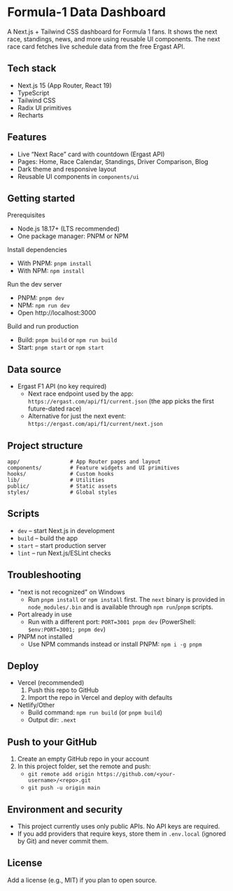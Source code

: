 # Formula-1 Data Dashboard

A Next.js + Tailwind CSS dashboard for Formula 1 fans. It shows the next race, standings, news, and more using reusable UI components. The next race card fetches live schedule data from the free Ergast API.

## Tech stack
- Next.js 15 (App Router, React 19)
- TypeScript
- Tailwind CSS
- Radix UI primitives
- Recharts

## Features
- Live “Next Race” card with countdown (Ergast API)
- Pages: Home, Race Calendar, Standings, Driver Comparison, Blog
- Dark theme and responsive layout
- Reusable UI components in `components/ui`

## Getting started

Prerequisites
- Node.js 18.17+ (LTS recommended)
- One package manager: PNPM or NPM

Install dependencies
- With PNPM: `pnpm install`
- With NPM: `npm install`

Run the dev server
- PNPM: `pnpm dev`
- NPM: `npm run dev`
- Open http://localhost:3000

Build and run production
- Build: `pnpm build` or `npm run build`
- Start: `pnpm start` or `npm start`

## Data source
- Ergast F1 API (no key required)
  - Next race endpoint used by the app: `https://ergast.com/api/f1/current.json` (the app picks the first future-dated race)
  - Alternative for just the next event: `https://ergast.com/api/f1/current/next.json`

## Project structure
```
app/                # App Router pages and layout
components/         # Feature widgets and UI primitives
hooks/              # Custom hooks
lib/                # Utilities
public/             # Static assets
styles/             # Global styles
```

## Scripts
- `dev` – start Next.js in development
- `build` – build the app
- `start` – start production server
- `lint` – run Next.js/ESLint checks

## Troubleshooting
- "next is not recognized" on Windows
  - Run `pnpm install` or `npm install` first. The `next` binary is provided in `node_modules/.bin` and is available through `npm run`/`pnpm` scripts.
- Port already in use
  - Run with a different port: `PORT=3001 pnpm dev` (PowerShell: `$env:PORT=3001; pnpm dev`)
- PNPM not installed
  - Use NPM commands instead or install PNPM: `npm i -g pnpm`

## Deploy
- Vercel (recommended)
  1) Push this repo to GitHub
  2) Import the repo in Vercel and deploy with defaults
- Netlify/Other
  - Build command: `npm run build` (or `pnpm build`)
  - Output dir: `.next`

## Push to your GitHub
1) Create an empty GitHub repo in your account
2) In this project folder, set the remote and push:
   - `git remote add origin https://github.com/<your-username>/<repo>.git`
   - `git push -u origin main`

## Environment and security
- This project currently uses only public APIs. No API keys are required.
- If you add providers that require keys, store them in `.env.local` (ignored by Git) and never commit them.

## License
Add a license (e.g., MIT) if you plan to open source.